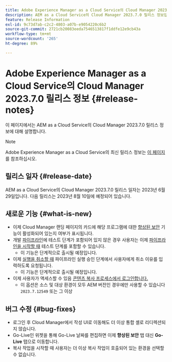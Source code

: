 ```yaml
---
title: Adobe Experience Manager as a Cloud Service의 Cloud Manager 2023.7.0 릴리스 정보
description: AEM as a Cloud Service의 Cloud Manager 2023.7.0 릴리스 정보입니다.
feature: Release Information
exl-id: 9c73d7ab-c2c2-4803-a07b-e9054220c6b2
source-git-commit: 2721cb20083eeda7546513817f1ddfe12e9cb43a
workflow-type: tm+mt
source-wordcount: '265'
ht-degree: 89%

---
```



# Adobe Experience Manager as a Cloud Service의 Cloud Manager 2023.7.0 릴리스 정보 {#release-notes}

이 페이지에서는 AEM as a Cloud Service의 Cloud Manager 2023.7.0 릴리스 정보에 대해 설명합니다.

>[!NOTE]
>
>Adobe Experience Manager as a Cloud Service의 최신 릴리스 정보는 [이 페이지](/help/release-notes/release-notes-cloud/release-notes-current.md)를 참조하십시오.

## 릴리스 일자 {#release-date}

AEM as a Cloud Service의 Cloud Manager 2023.7.0 릴리스 일자는 2023년 6월 29일입니다. 다음 릴리스는 2023년 8월 10일에 예정되어 있습니다.

## 새로운 기능 {#what-is-new}

* 이제 Cloud Manager 랜딩 페이지의 카드에 해당 프로그램에 대한 [향상된 보안](/help/implementing/cloud-manager/getting-access-to-aem-in-cloud/creating-production-programs.md) 기능이 활성화되어 있는지 여부가 표시됩니다.
* 개발 [파이프라인](/help/implementing/cloud-manager/configuring-pipelines/introduction-ci-cd-pipelines.md)에 테스트 단계가 포함되어 있지 않은 경우 사용자는 이제 [파이프라인을 시작할 때](/help/implementing/cloud-manager/configuring-pipelines/managing-pipelines.md#running-pipelines) 테스트 단계를 포함할 수 있습니다.
   * 이 기능은 단계적으로 출시될 예정입니다.
* 이제 [실행을 취소할 때](/help/implementing/cloud-manager/configuring-pipelines/managing-pipelines.md#view-details) 파이프라인 실행 승인 단계에서 사용자에게 취소 이유를 입력하도록 요청됩니다.
   * 이 기능은 단계적으로 출시될 예정입니다.
* 이제 사용자가 액세스할 수 있음 [콘텐츠 복사 프로세스에서 로그인합니다.](/help/implementing/developing/tools/content-copy.md#accessing-logs)
   * 이 옵션은 소스 및 대상 환경이 모두 AEM 버전인 경우에만 사용할 수 있습니다 `2023.7.12549` 또는 그 이상

## 버그 수정 {#bug-fixes}

* 로그인 후 Cloud Manager에서 작성 UI로 이동해도 더 이상 통합 셸로 리디렉션되지 않습니다.
* Go-Live인 위젯을 통해 Go-Live 날짜를 편집하면 이제 **향상된 보안** 탭 대신 **Go-Live** 탭으로 이동합니다.
* 복사 작업을 시작할 때 사용자는 더 이상 복사 작업이 호출되어 있는 환경을 선택할 수 없습니다.

